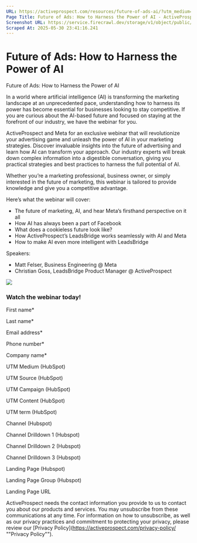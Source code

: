 ```yaml
---
URL: https://activeprospect.com/resources/future-of-ads-ai/?utm_medium=Marketing-CPC&utm_source=Website&utm_campaign=Google-CPC-US-PMax-Acquisition-Lead-TF
Page Title: Future of Ads: How to Harness the Power of AI - ActiveProspect
Screenshot URL: https://service.firecrawl.dev/storage/v1/object/public/media/screenshot-63ad8872-4185-473e-9b8b-c836a4537b23.png
Scraped At: 2025-05-30 23:41:16.241
---
```

# Future of Ads: How to Harness the Power of AI

Future of Ads: How to Harness the Power of AI

In a world where artificial intelligence (AI) is transforming the marketing landscape at an unprecedented pace, understanding how to harness its power has become essential for businesses looking to stay competitive. If you are curious about the AI-based future and focused on staying at the forefront of our industry, we have the webinar for you.

ActiveProspect and Meta for an exclusive webinar that will revolutionize your advertising game and unleash the power of AI in your marketing strategies. Discover invaluable insights into the future of advertising and learn how AI can transform your approach. Our industry experts will break down complex information into a digestible conversation, giving you practical strategies and best practices to harness the full potential of AI.

Whether you’re a marketing professional, business owner, or simply interested in the future of marketing, this webinar is tailored to provide knowledge and give you a competitive advantage.

Here’s what the webinar will cover:

- The future of marketing, AI, and hear Meta’s firsthand perspective on it all
- How AI has always been a part of Facebook
- What does a cookieless future look like?
- How ActiveProspect’s LeadsBridge works seamlessly with AI and Meta
- How to make AI even more intelligent with LeadsBridge

Speakers:

- Matt Felser, Business Engineering @ Meta
- Christian Goss, LeadsBridge Product Manager @ ActiveProspect

![](https://activeprospect.com/wp-content/uploads/2023/11/RESOURCES_Meta.png)

### Watch the webinar today!

First name\*

Last name\*

Email address\*

Phone number\*

Company name\*

UTM Medium (HubSpot)

UTM Source (HubSpot)

UTM Campaign (HubSpot)

UTM Content (HubSpot)

UTM term (HubSpot)

Channel (Hubspot)

Channel Drilldown 1 (Hubspot)

Channel Drilldown 2 (Hubspot)

Channel Drilldown 3 (Hubspot)

Landing Page (Hubspot)

Landing Page Group (Hubspot)

Landing Page URL

ActiveProspect needs the contact information you provide to us to contact you about our products and services. You may unsubscribe from these communications at any time. For information on how to unsubscribe, as well as our privacy practices and commitment to protecting your privacy, please review our [Privacy Policy](https://activeprospect.com/privacy-policy/ ""Privacy Policy"").


